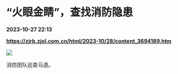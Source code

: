 # “火眼金睛”，查找消防隐患

**2023-10-27 22:13**

**https://zjrb.zjol.com.cn/html/2023-10/28/content_3694189.htm**

![](https://zjrb.zjol.com.cn/images/2023-10/28/zjrb2023102800005v02b003.jpg)

消防团队巡查马道。